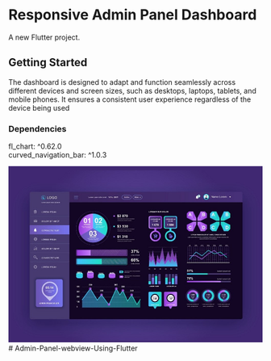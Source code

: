 # Responsive Admin Panel Dashboard

A new Flutter project.

## Getting Started

 The dashboard is designed to adapt and function seamlessly across different devices and screen sizes, such as desktops, laptops, tablets, and mobile phones. It ensures a consistent user experience regardless of the device being used

### Dependencies

fl_chart: ^0.62.0
<br>
curved_navigation_bar: ^1.0.3

<img src="assets/images/dashboard.jpg">
# Admin-Panel-webview-Using-Flutter
